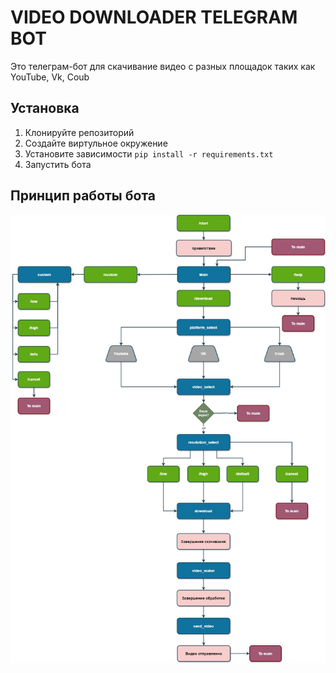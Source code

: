 # VIDEO DOWNLOADER TELEGRAM BOT

Это телеграм-бот для скачивание видео с разных площадок таких как YouTube, Vk, Coub

## Установка
1. Клонируйте репозиторий
2. Создайте виртульное окружение
3. Установите зависимости
``pip install -r requirements.txt``
4. Запустить бота


## Принцип работы бота
![Diagram](images/tg_bot_diagram.jpg)